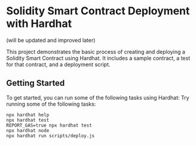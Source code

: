 # Solidity Smart Contract Deployment with Hardhat
(will be updated and improved later)

This project demonstrates the basic process of creating and deploying a Solidity Smart Contract using Hardhat. It includes a sample contract, a test for that contract, and a deployment script.

## Getting Started

To get started, you can run some of the following tasks using Hardhat:
Try running some of the following tasks:
 
```shell
npx hardhat help
npx hardhat test
REPORT_GAS=true npx hardhat test
npx hardhat node
npx hardhat run scripts/deploy.js

```
